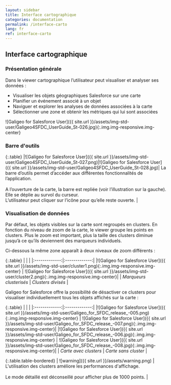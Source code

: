 ```yaml
---
layout: sidebar
title: Interface cartographique
categories: documentation
permalink: /interface-carto
lang: fr
ref: interface-carto
---
```


## Interface cartographique

### Présentation générale

Dans le viewer cartographique l’utilisateur peut visualiser et analyser ses données :

- Visualiser les objets géographiques Salesforce sur une carte
- Planifier un événement associé à un objet
- Naviguer et explorer les analyses de données associées à la carte
- Sélectionner une zone et obtenir les métriques qui lui sont associées

![Galigeo for Salesforce User]({{ site.url }}/assets/img-std-user/Galigeo4SFDC_UserGuide_St-026.jpg){:.img.img-responsive.img-center}

### Barre d'outils

{:.table}
|![Galigeo for Salesforce User]({{ site.url }}/assets/img-std-user/Galigeo4SFDC_UserGuide_St-027.png)|![Galigeo for Salesforce User]({{ site.url }}/assets/img-std-user/Galigeo4SFDC_UserGuide_St-028.jpg)| La barre d’outils permet d’accéder aux différentes fonctionnalités de l’application. <br><br>A l’ouverture de la carte, la barre est repliée (voir l’illustration sur la gauche). Elle se déplie au survol du curseur. <br>L’utilisateur peut cliquer sur l’icône pour qu’elle reste ouverte. | 

### Visualisation de données

Par défaut, les objets visibles sur la carte sont regroupés en clusters. En fonction du niveau de zoom de la carte, le viewer groupe les points en clusters. Plus le zoom est important, plus la taille des clusters diminue jusqu’à ce qu’ils deviennent des marqueurs individuels. 

Ci-dessous la même zone apparaît à deux niveaux de zoom différents :

{:.table}
|   |    |
|:-------------:|:-------------:|
|![Galigeo for Salesforce User]({{ site.url }}/assets/img-std-user/cluster1.png){:.img.img-responsive.img-center} | ![Galigeo for Salesforce User]({{ site.url }}/assets/img-std-user/cluster2.png){:.img.img-responsive.img-center}|
| *Marqueurs clusterisés* | *Clusters divisés* |

Galigeo for Salesforce offre la possibilité de désactiver ce clusters pour visualiser individuellement tous les objets affichés sur la carte :

{:.table}
|   |    |
|:-------------:|:-------------:|
|![Galigeo for Salesforce User]({{ site.url }}/assets/img-std-user/Galigeo_for_SFDC_release_-005.png){:.img.img-responsive.img-center} | ![Galigeo for Salesforce User]({{ site.url }}/assets/img-std-user/Galigeo_for_SFDC_release_-007.png){:.img.img-responsive.img-center}|
|![Galigeo for Salesforce User]({{ site.url }}/assets/img-std-user/Galigeo_for_SFDC_release_-006.jpg){:.img.img-responsive.img-center} | ![Galigeo for Salesforce User]({{ site.url }}/assets/img-std-user/Galigeo_for_SFDC_release_-008.jpg){:.img.img-responsive.img-center}|
| *Carte avec clusters* | *Carte sans cluster* |

{:.table.table-bordered}
| ![warning]({{ site.url }}/assets/warning.png)     | L'utilisation des clusters améliore les performances d'affichage. <br><br> Le mode détaillé est déconseillé pour afficher plus de 1000 points. |